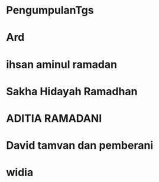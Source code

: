 # PengumpulanTgs
# Ard
# ihsan aminul ramadan
# Sakha Hidayah Ramadhan
# ADITIA RAMADANI
# David tamvan dan pemberani
# widia 